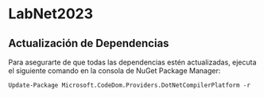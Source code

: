 # LabNet2023

## Actualización de Dependencias

Para asegurarte de que todas las dependencias estén actualizadas, ejecuta el siguiente comando en la consola de NuGet Package Manager:
```
Update-Package Microsoft.CodeDom.Providers.DotNetCompilerPlatform -r
```
